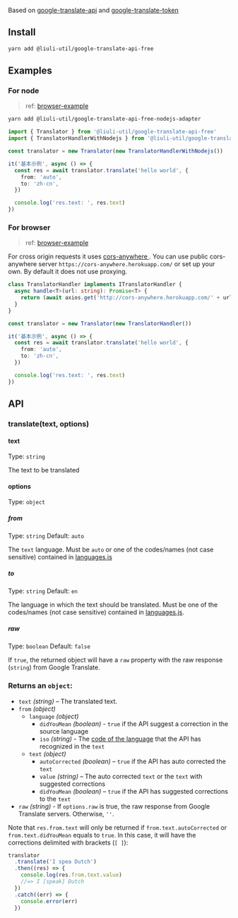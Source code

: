 Based on [google-translate-api](https://github.com/cjrsgu/google-translate-api-browser)
and [google-translate-token](https://github.com/matheuss/google-translate-token)

## Install

```sh
yarn add @liuli-util/google-translate-api-free
```

## Examples

### For node

> ref: [browser-example](https://github.com/rxliuli/google-translate-api-browser/tree/master/examples/node-example)

```sh
yarn add @liuli-util/google-translate-api-free-nodejs-adapter
```

```ts
import { Translator } from '@liuli-util/google-translate-api-free'
import { TranslatorHandlerWithNodejs } from '@liuli-util/google-translate-api-free-nodejs-adapter'

const translator = new Translator(new TranslatorHandlerWithNodejs())

it('基本示例', async () => {
  const res = await translator.translate('hello world', {
    from: 'auto',
    to: 'zh-cn',
  })

  console.log('res.text: ', res.text)
})
```

### For browser

> ref: [browser-example](https://github.com/rxliuli/google-translate-api-browser/tree/master/examples/browser-example)

For cross origin requests it uses [cors-anywhere
](https://github.com/Rob--W/cors-anywhere). You can use public cors-anywhere
server `https://cors-anywhere.herokuapp.com/` or set up your own. By default it does not use proxying.

```ts
class TranslatorHandler implements ITranslatorHandler {
  async handle<T>(url: string): Promise<T> {
    return (await axios.get('http://cors-anywhere.herokuapp.com/' + url)).data
  }
}

const translator = new Translator(new TranslatorHandler())

it('基本示例', async () => {
  const res = await translator.translate('hello world', {
    from: 'auto',
    to: 'zh-cn',
  })

  console.log('res.text: ', res.text)
})
```

## API

### translate(text, options)

#### text

Type: `string`

The text to be translated

#### options

Type: `object`

##### from

Type: `string` Default: `auto`

The `text` language. Must be `auto` or one of the codes/names (not case sensitive) contained
in [languages.js](https://github.com/matheuss/google-translate-api/blob/master/languages.js)

##### to

Type: `string` Default: `en`

The language in which the text should be translated. Must be one of the codes/names (not case sensitive) contained
in [languages.js](https://github.com/matheuss/google-translate-api/blob/master/languages.js).

##### raw

Type: `boolean` Default: `false`

If `true`, the returned object will have a `raw` property with the raw response (`string`) from Google Translate.

### Returns an `object`:

- `text` _(string)_ – The translated text.
- `from` _(object)_
  - `language` _(object)_
    - `didYouMean` _(boolean)_ - `true` if the API suggest a correction in the source language
    - `iso` _(string)_ -
      The [code of the language](https://github.com/matheuss/google-translate-api/blob/master/languages.js) that the
      API has recognized in the `text`
  - `text` _(object)_
    - `autoCorrected` _(boolean)_ – `true` if the API has auto corrected the `text`
    - `value` _(string)_ – The auto corrected `text` or the `text` with suggested corrections
    - `didYouMean` _(boolean)_ – `true` if the API has suggested corrections to the `text`
- `raw` _(string)_ - If `options.raw` is true, the raw response from Google Translate servers. Otherwise, `''`.

Note that `res.from.text` will only be returned if `from.text.autoCorrected` or `from.text.didYouMean` equals to `true`.
In this case, it will have the corrections delimited with brackets (`[ ]`):

```js
translator
  .translate('I spea Dutch')
  .then((res) => {
    console.log(res.from.text.value)
    //=> I [speak] Dutch
  })
  .catch((err) => {
    console.error(err)
  })
```
